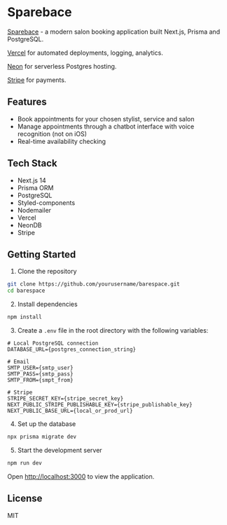 # Sparebace

[Sparebace](https://sparebace.vercel.app/) - a modern salon booking application built Next.js, Prisma and PostgreSQL.

[Vercel](https://vercel.com) for automated deployments, logging, analytics.

[Neon](https://neon.tech/) for serverless Postgres hosting.

[Stripe](https://stripe.com/) for payments.

## Features

- Book appointments for your chosen stylist, service and salon
- Manage appointments through a chatbot interface with voice recognition (not on iOS)
- Real-time availability checking

## Tech Stack

- Next.js 14
- Prisma ORM
- PostgreSQL
- Styled-components
- Nodemailer
- Vercel
- NeonDB
- Stripe

## Getting Started

1. Clone the repository
```bash
git clone https://github.com/yourusername/barespace.git
cd barespace
```

2. Install dependencies
```bash
npm install
```

3. Create a `.env` file in the root directory with the following variables:
```
# Local PostgreSQL connection
DATABASE_URL={postgres_connection_string}

# Email
SMTP_USER={smtp_user}
SMTP_PASS={smtp_pass}
SMTP_FROM={smpt_from}

# Stripe
STRIPE_SECRET_KEY={stripe_secret_key}
NEXT_PUBLIC_STRIPE_PUBLISHABLE_KEY={stripe_publishable_key}
NEXT_PUBLIC_BASE_URL={local_or_prod_url}
```

4. Set up the database
```bash
npx prisma migrate dev
```

5. Start the development server
```bash
npm run dev
```

Open [http://localhost:3000](http://localhost:3000) to view the application.


## License

MIT
